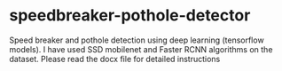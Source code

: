 # speedbreaker-pothole-detector
Speed breaker and pothole detection using deep learning (tensorflow models). I have used SSD mobilenet and Faster RCNN algorithms on the dataset.
Please read the docx file for detailed instructions

